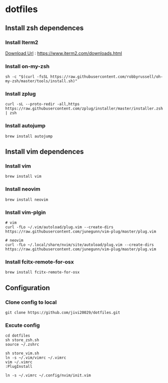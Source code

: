 # dotfiles

## Install zsh dependences
### Install Iterm2 
[Download Url](https://www.iterm2.com/downloads.html)
: https://www.iterm2.com/downloads.html

### Install on-my-zsh 
```
sh -c "$(curl -fsSL https://raw.githubusercontent.com/robbyrussell/oh-my-zsh/master/tools/install.sh)"
```

### Install zplug
```
curl -sL --proto-redir -all,https https://raw.githubusercontent.com/zplug/installer/master/installer.zsh | zsh
```

### Install autojump
```
brew install autojump
```


## Install vim dependences

### Install vim 
```shell
brew install vim
```

### Install neovim 
```shell
brew install neovim
```

### Install vim-plgin
```shell
# vim
curl -fLo ~/.vim/autoload/plug.vim --create-dirs https://raw.githubusercontent.com/junegunn/vim-plug/master/plug.vim
		
# neovim 
curl -fLo ~/.local/share/nvim/site/autoload/plug.vim --create-dirs https://raw.githubusercontent.com/junegunn/vim-plug/master/plug.vim
```

### Install fcitx-remote-for-osx
```
brew install fcitx-remote-for-osx
```

## Configuration


### Clone config to local 
```
git clone https://github.com/jivi20029/dotfiles.git
```

### Excute config
```
cd dotfiles
sh store_zsh.sh
source ~/.zshrc 

sh store_vim.sh
ln -s ~/.vim/vimrc ~/.vimrc
vim ~/.vimrc 
:PlugInstall

ln -s ~/.vimrc ~/.config/nvim/init.vim
```
